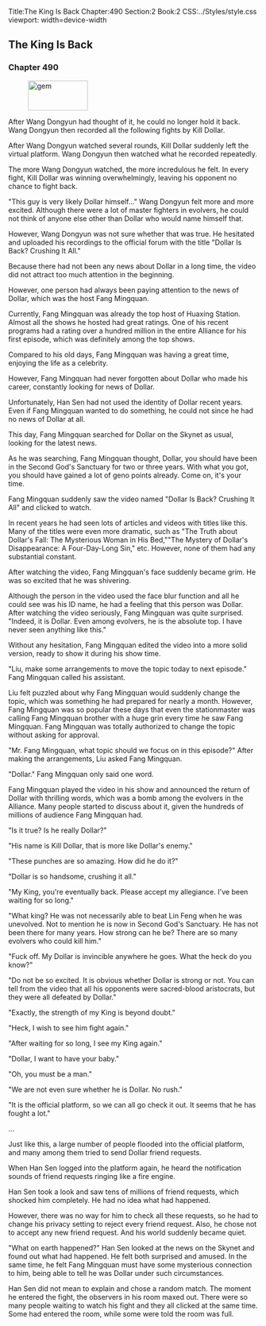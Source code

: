 Title:The King Is Back 
Chapter:490 
Section:2 
Book:2 
CSS:../Styles/style.css 
viewport: width=device-width
  
## The King Is Back
### Chapter 490
  
<figure>
	<img src="../Images/gem.gif" alt="gem" id="gem" width="120" height="60" />
</figure>
  

  
After Wang Dongyun had thought of it, he could no longer hold it back. Wang Dongyun then recorded all the following fights by Kill Dollar.

After Wang Dongyun watched several rounds, Kill Dollar suddenly left the virtual platform. Wang Dongyun then watched what he recorded repeatedly.

The more Wang Dongyun watched, the more incredulous he felt. In every fight, Kill Dollar was winning overwhelmingly, leaving his opponent no chance to fight back.

"This guy is very likely Dollar himself…" Wang Dongyun felt more and more excited. Although there were a lot of master fighters in evolvers, he could not think of anyone else other than Dollar who would name himself that.

However, Wang Dongyun was not sure whether that was true. He hesitated and uploaded his recordings to the official forum with the title "Dollar Is Back? Crushing It All."

Because there had not been any news about Dollar in a long time, the video did not attract too much attention in the beginning.

However, one person had always been paying attention to the news of Dollar, which was the host Fang Mingquan.

Currently, Fang Mingquan was already the top host of Huaxing Station. Almost all the shows he hosted had great ratings. One of his recent programs had a rating over a hundred million in the entire Alliance for his first episode, which was definitely among the top shows.

Compared to his old days, Fang Mingquan was having a great time, enjoying the life as a celebrity.

However, Fang Mingquan had never forgotten about Dollar who made his career, constantly looking for news of Dollar.

Unfortunately, Han Sen had not used the identity of Dollar recent years. Even if Fang Mingquan wanted to do something, he could not since he had no news of Dollar at all.

This day, Fang Mingquan searched for Dollar on the Skynet as usual, looking for the latest news.

As he was searching, Fang Mingquan thought, Dollar, you should have been in the Second God's Sanctuary for two or three years. With what you got, you should have gained a lot of geno points already. Come on, it's your time.

Fang Mingquan suddenly saw the video named "Dollar Is Back? Crushing It All" and clicked to watch.

In recent years he had seen lots of articles and videos with titles like this. Many of the titles were even more dramatic, such as "The Truth about Dollar's Fall: The Mysterious Woman in His Bed,""The Mystery of Dollar's Disappearance: A Four-Day-Long Sin," etc. However, none of them had any substantial constant.

After watching the video, Fang Mingquan's face suddenly became grim. He was so excited that he was shivering.

Although the person in the video used the face blur function and all he could see was his ID name, he had a feeling that this person was Dollar. After watching the video seriously, Fang Mingquan was quite surprised. "Indeed, it is Dollar. Even among evolvers, he is the absolute top. I have never seen anything like this."

Without any hesitation, Fang Mingquan edited the video into a more solid version, ready to show it during his show time.

"Liu, make some arrangements to move the topic today to next episode." Fang Mingquan called his assistant.

Liu felt puzzled about why Fang Mingquan would suddenly change the topic, which was something he had prepared for nearly a month. However, Fang Mingquan was so popular these days that even the stationmaster was calling Fang Mingquan brother with a huge grin every time he saw Fang Mingquan. Fang Mingquan was totally authorized to change the topic without asking for approval.

"Mr. Fang Mingquan, what topic should we focus on in this episode?" After making the arrangements, Liu asked Fang Mingquan.

"Dollar." Fang Mingquan only said one word.

Fang Mingquan played the video in his show and announced the return of Dollar with thrilling words, which was a bomb among the evolvers in the Alliance. Many people started to discuss about it, given the hundreds of millions of audience Fang Mingquan had.

"Is it true? Is he really Dollar?"

"His name is Kill Dollar, that is more like Dollar's enemy."

"These punches are so amazing. How did he do it?"

"Dollar is so handsome, crushing it all."

"My King, you're eventually back. Please accept my allegiance. I've been waiting for so long."

"What king? He was not necessarily able to beat Lin Feng when he was unevolved. Not to mention he is now in Second God's Sanctuary. He has not been there for many years. How strong can he be? There are so many evolvers who could kill him."

"Fuck off. My Dollar is invincible anywhere he goes. What the heck do you know?"

"Do not be so excited. It is obvious whether Dollar is strong or not. You can tell from the video that all his opponents were sacred-blood aristocrats, but they were all defeated by Dollar."

"Exactly, the strength of my King is beyond doubt."

"Heck, I wish to see him fight again."

"After waiting for so long, I see my King again."

"Dollar, I want to have your baby."

"Oh, you must be a man."

"We are not even sure whether he is Dollar. No rush."

"It is the official platform, so we can all go check it out. It seems that he has fought a lot."

…

Just like this, a large number of people flooded into the official platform, and many among them tried to send Dollar friend requests.

When Han Sen logged into the platform again, he heard the notification sounds of friend requests ringing like a fire engine.

Han Sen took a look and saw tens of millions of friend requests, which shocked him completely. He had no idea what had happened.

However, there was no way for him to check all these requests, so he had to change his privacy setting to reject every friend request. Also, he chose not to accept any new friend request. And his world suddenly became quiet.

"What on earth happened?" Han Sen looked at the news on the Skynet and found out what had happened. He felt both surprised and amused. In the same time, he felt Fang Mingquan must have some mysterious connection to him, being able to tell he was Dollar under such circumstances.

Han Sen did not mean to explain and chose a random match. The moment he entered the fight, the observers in his room maxed out. There were so many people waiting to watch his fight and they all clicked at the same time. Some had entered the room, while some were told the room was full.